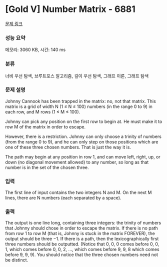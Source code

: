 # [Gold V] Number Matrix - 6881 

[문제 링크](https://www.acmicpc.net/problem/6881) 

### 성능 요약

메모리: 3060 KB, 시간: 140 ms

### 분류

너비 우선 탐색, 브루트포스 알고리즘, 깊이 우선 탐색, 그래프 이론, 그래프 탐색

### 문제 설명

<p>Johnny Cannook has been trapped in the matrix: no, not that matrix. This matrix is a grid of width N (1 ≤ N ≤ 100) numbers (in the range 0 to 9) in each row, and M rows (1 ≤ M ≤ 100).</p>

<p>Johnny can pick any position on the first row to begin at. He must make it to row M of the matrix in order to escape.</p>

<p>However, there is a restriction. Johnny can only choose a trinity of numbers (from the range 0 to 9), and he can only step on those positions which are one of these three chosen numbers. That is just the way it is.</p>

<p>The path may begin at any position in row 1, and can move left, right, up, or down (no diagonal movement allowed) to any number, so long as that number is in the set of the chosen three.</p>

### 입력 

 <p>The first line of input contains the two integers N and M. On the next M lines, there are N numbers (each separated by a space).</p>

### 출력 

 <p>The output is one line long, containing three integers: the trinity of numbers that Johnny should chose in order to escape the matrix. If there is no path from row 1 to row M (that is, Johnny is stuck in the matrix FOREVER), the output should be three −1. If there is a path, then the lexicographically first three numbers should be outputted. (Notice that 0, 0, 0 comes before 0, 0, 1, which comes before 0, 0, 2, ..., which comes before 9, 9, 8 which comes before 9, 9, 9). You should notice that the three chosen numbers need not be distinct.</p>

